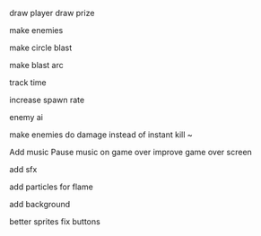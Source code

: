 draw player
draw prize

make enemies

make circle blast

make blast arc

track time

increase spawn rate

enemy ai

make enemies do damage instead of instant kill 		~




Add music
Pause music on game over
improve game over screen

add sfx

add particles for flame

add background

better sprites
fix buttons
